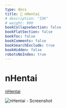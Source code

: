 ```yaml
---
type: docs
title: 🔷 nHentai
# description: "IDK"
# weight: 900
bookCollapseSection: false
bookFlatSection: false
bookToc: false
bookComments: false
bookSearchExclude: true
bookHidden: false
robotsNoIndex: true
---
```


# nHentai

[nHentai](https://nhentai.net/?nt)

![nHentai - Screenshot](@img/nhentai-screenshot.avif)
